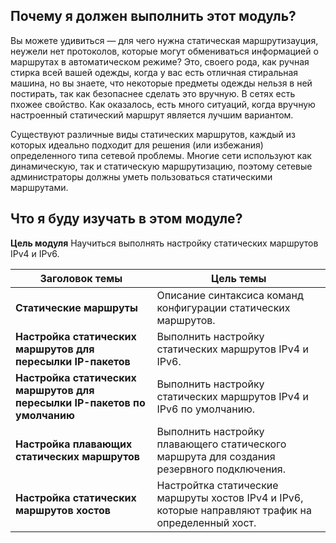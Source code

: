 <!-- 15.0.1 -->
## Почему я должен выполнить этот модуль?

Вы можете удивиться — для чего нужна статическая маршрутизауция, неужели нет протоколов, которые могут обмениваться информацией о маршрутах в автоматическом режиме? Это, своего рода, как ручная стирка всей вашей одежды, когда у вас есть отличная стиральная машина, но вы знаете, что некоторые предметы одежды нельзя в ней постирать, так как безопаснее сделать это вручную. В сетях есть пхожее свойство. Как оказалось, есть много ситуаций, когда вручную настроенный статический маршрут является лучшим вариантом.

Существуют различные виды статических маршрутов, каждый из которых идеально подходит для решения (или избежания) определенного типа сетевой проблемы. Многие сети используют как динамическую, так и статическую маршрутизацию, поэтому сетевые администраторы должны уметь пользоваться статическими маршрутами. 

<!-- 15.0.2 -->
## Что я буду изучать в этом модуле?

**Цель модуля**
Научиться выполнять настройку статических маршрутов IPv4 и IPv6.

| **Заголовок темы** | **Цель темы** |
| --- | --- |
| **Статические маршруты** | Описание синтаксиса команд конфигурации статических маршрутов. |
| **Настройка статических маршрутов для пересылки IP-пакетов** | Выполнить настройку статических маршрутов IPv4 и IPv6. |
| **Настройка статических маршрутов для пересылки IP-пакетов по умолчанию** | Выполнить настройку статических маршрутов IPv4 и IPv6 по умолчанию. |
| **Настройка плавающих статических маршрутов** | Выполнить настройку плавающего статического маршрута для создания резервного подключения. |
| **Настройка статических маршрутов хостов** | Настройтка статические маршруты хостов IPv4 и IPv6, которые направляют трафик на определенный хост. |

